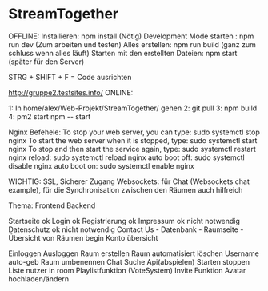 # StreamTogether

OFFLINE:
Installieren: 							        npm install				(Nötig)
Development Mode starten : 				  npm run dev				(Zum arbeiten und testen)
Alles erstellen: 						        npm run build			(ganz zum schluss wenn alles läuft)
Starten mit den erstellten Dateien: npm start				(später für den Server)

STRG + SHIFT + F = Code ausrichten

http://gruppe2.testsites.info/
ONLINE: 

1: In home/alex/Web-Projekt/StreamTogether/ gehen
2: git pull
3: npm build  
4: pm2 start npm -- start

Nginx Befehele:
To stop your web server, you can type:              sudo systemctl stop nginx
To start the web server when it is stopped, type:   sudo systemctl start nginx
To stop and then start the service again, type:     sudo systemctl restart nginx
reload:                                             sudo systemctl reload nginx
auto boot off:                                      sudo systemctl disable nginx
auto boot on:                                       sudo systemctl enable nginx


WICHTIG: SSL, Sicherer Zugang
Websockets: für Chat (Websockets chat example), für die Synchronisation zwischen den Räumen auch hilfreich

Thema:                                  Frontend               Backend

Startseite                              ok
Login                                   ok
Registrierung                           ok
Impressum                               ok					        nicht notwendig
Datenschutz                             ok					        nicht notwendig
Contact Us                              -
Datenbank                               -
Raumseite                               -
Übersicht von Räumen                    begin
Konto übersicht                         

Einloggen
Ausloggen
Raum erstellen
Raum automatisiert löschen
Username auto-geb
Raum umbenennen
Chat
Suche
Api(abspielen)
Starten stoppen
Liste nutzer in room
Playlistfunktion
(VoteSystem)
Invite Funktion
Avatar hochladen/ändern
